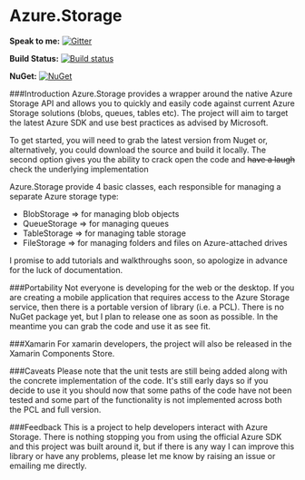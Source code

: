 Azure.Storage
=============

**Speak to me:** [![Gitter](https://badges.gitter.im/Join%20Chat.svg)](https://gitter.im/cmatskas/Azure.Storage?utm_source=badge&utm_medium=badge&utm_campaign=pr-badge&utm_content=badge)

**Build Status:** [![Build status](https://ci.appveyor.com/api/projects/status/6i7g6igga5ee8o3l)](https://ci.appveyor.com/project/cmatskas/azure)

**NuGet:** [![NuGet](https://img.shields.io/nuget/v/azure.storage.svg)](https://www.nuget.org/packages/Azure.Storage/)

###Introduction
Azure.Storage provides a wrapper around the native Azure Storage API and allows you to quickly and easily code against current Azure Storage solutions (blobs, queues, tables etc). The project will aim to target the latest Azure SDK and use best practices as advised by Microsoft.

To get started, you will need to grab the latest version from Nuget or, alternatively, you could download the source and build it locally. The second option gives you the ability to crack open the code and <del>have a laugh</del> check the underlying implementation

Azure.Storage provide 4 basic classes, each responsible for managing a separate Azure storage type:

- BlobStorage => for managing blob objects
- QueueStorage => for managing queues
- TableStorage => for managing table storage
- FileStorage => for managing folders and files on Azure-attached drives

I promise to add tutorials and walkthroughs soon, so apologize in advance for the luck of documentation.

###Portability
Not everyone is developing for the web or the desktop. If you are creating a mobile application that requires access to the Azure Storage service, then there is a portable version of library (i.e. a PCL). There is no NuGet package yet, but I plan to release one as soon as possible. In the meantime you can grab the code and use it as see fit. 

###Xamarin
For xamarin developers, the project will also be released in the Xamarin Components Store.

###Caveats
Please note that the unit tests are still being added along with the concrete implementation of the code. It's still early days so if you decide to use it you should now that some paths of the code have not been tested and some part of the functionality is not implemented across both the PCL and full version.

###Feedback
This is a project to help developers interact with Azure Storage. There is nothing stopping you from using the official Azure SDK and this project was built around it, but if there is any way I can improve this library or have any problems, please let me know by raising an issue or emailing me directly.



